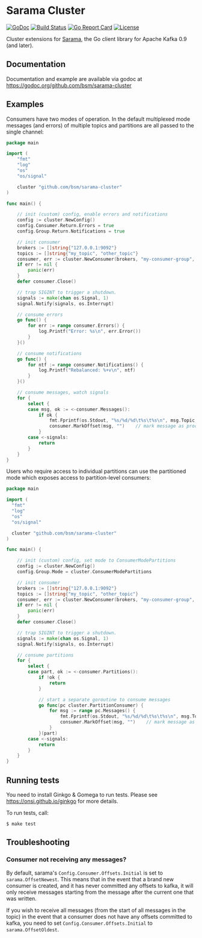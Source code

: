 # Sarama Cluster

[![GoDoc](https://godoc.org/github.com/bsm/sarama-cluster?status.svg)](https://godoc.org/github.com/bsm/sarama-cluster)
[![Build Status](https://travis-ci.org/bsm/sarama-cluster.svg?branch=master)](https://travis-ci.org/bsm/sarama-cluster)
[![Go Report Card](https://goreportcard.com/badge/github.com/bsm/sarama-cluster)](https://goreportcard.com/report/github.com/bsm/sarama-cluster)
[![License](https://img.shields.io/badge/License-MIT-blue.svg)](https://opensource.org/licenses/MIT)

Cluster extensions for [Sarama](https://github.com/Shopify/sarama), the Go client library for Apache Kafka 0.9 (and later).

## Documentation

Documentation and example are available via godoc at https://godoc.org/github.com/bsm/sarama-cluster

## Examples

Consumers have two modes of operation. In the default multiplexed mode messages (and errors) of multiple
topics and partitions are all passed to the single channel:

```go
package main

import (
	"fmt"
	"log"
	"os"
	"os/signal"

	cluster "github.com/bsm/sarama-cluster"
)

func main() {

	// init (custom) config, enable errors and notifications
	config := cluster.NewConfig()
	config.Consumer.Return.Errors = true
	config.Group.Return.Notifications = true

	// init consumer
	brokers := []string{"127.0.0.1:9092"}
	topics := []string{"my_topic", "other_topic"}
	consumer, err := cluster.NewConsumer(brokers, "my-consumer-group", topics, config)
	if err != nil {
		panic(err)
	}
	defer consumer.Close()

	// trap SIGINT to trigger a shutdown.
	signals := make(chan os.Signal, 1)
	signal.Notify(signals, os.Interrupt)

	// consume errors
	go func() {
		for err := range consumer.Errors() {
			log.Printf("Error: %s\n", err.Error())
		}
	}()

	// consume notifications
	go func() {
		for ntf := range consumer.Notifications() {
			log.Printf("Rebalanced: %+v\n", ntf)
		}
	}()

	// consume messages, watch signals
	for {
		select {
		case msg, ok := <-consumer.Messages():
			if ok {
				fmt.Fprintf(os.Stdout, "%s/%d/%d\t%s\t%s\n", msg.Topic, msg.Partition, msg.Offset, msg.Key, msg.Value)
				consumer.MarkOffset(msg, "")	// mark message as processed
			}
		case <-signals:
			return
		}
	}
}
```

Users who require access to individual partitions can use the partitioned mode which exposes access to partition-level
consumers:

```go
package main

import (
  "fmt"
  "log"
  "os"
  "os/signal"

  cluster "github.com/bsm/sarama-cluster"
)

func main() {

	// init (custom) config, set mode to ConsumerModePartitions
	config := cluster.NewConfig()
	config.Group.Mode = cluster.ConsumerModePartitions

	// init consumer
	brokers := []string{"127.0.0.1:9092"}
	topics := []string{"my_topic", "other_topic"}
	consumer, err := cluster.NewConsumer(brokers, "my-consumer-group", topics, config)
	if err != nil {
		panic(err)
	}
	defer consumer.Close()

	// trap SIGINT to trigger a shutdown.
	signals := make(chan os.Signal, 1)
	signal.Notify(signals, os.Interrupt)

	// consume partitions
	for {
		select {
		case part, ok := <-consumer.Partitions():
			if !ok {
				return
			}

			// start a separate goroutine to consume messages
			go func(pc cluster.PartitionConsumer) {
				for msg := range pc.Messages() {
					fmt.Fprintf(os.Stdout, "%s/%d/%d\t%s\t%s\n", msg.Topic, msg.Partition, msg.Offset, msg.Key, msg.Value)
					consumer.MarkOffset(msg, "")	// mark message as processed
				}
			}(part)
		case <-signals:
			return
		}
	}
}
```

## Running tests

You need to install Ginkgo & Gomega to run tests. Please see
https://onsi.github.io/ginkgo for more details.

To run tests, call:

	$ make test

## Troubleshooting

### Consumer not receiving any messages?

By default, sarama's `Config.Consumer.Offsets.Initial` is set to `sarama.OffsetNewest`. This means that in the event that a brand new consumer is created, and it has never committed any offsets to kafka, it will only receive messages starting from the message after the current one that was written.

If you wish to receive all messages (from the start of all messages in the topic) in the event that a consumer does not have any offsets committed to kafka, you need to set `Config.Consumer.Offsets.Initial` to `sarama.OffsetOldest`.
